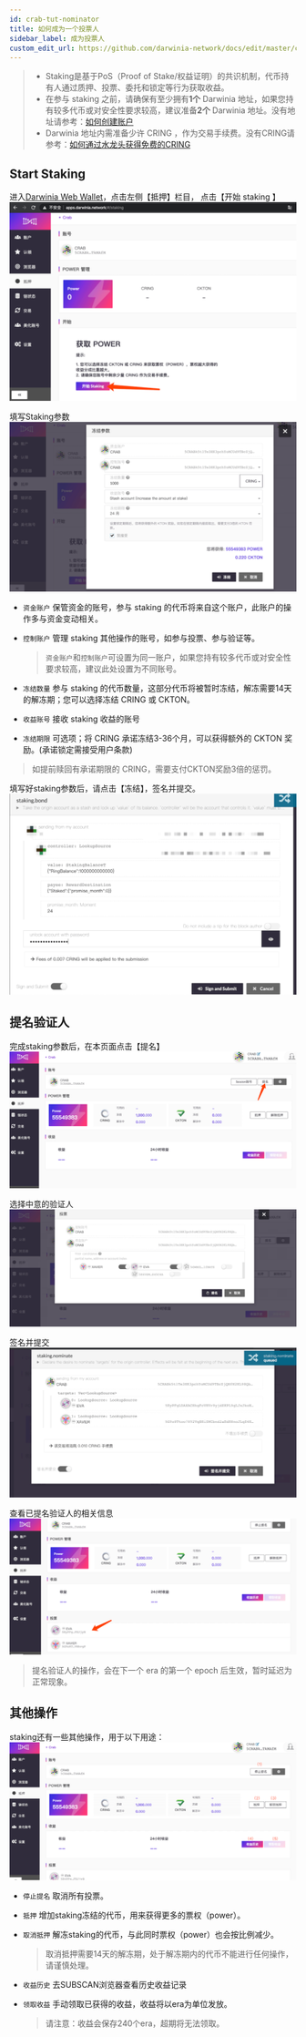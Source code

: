 ```yaml
---
id: crab-tut-nominator
title: 如何成为一个投票人
sidebar_label: 成为投票人
custom_edit_url: https://github.com/darwinia-network/docs/edit/master/content/zh-CN/crab-tut-nominator.md
---
```

> - Staking是基于PoS（Proof of Stake/权益证明）的共识机制，代币持有人通过质押、投票、委托和锁定等行为获取收益。
> - 在参与 staking 之前，请确保有至少拥有**1个** Darwinia 地址，如果您持有较多代币或对安全性要求较高，建议准备**2个** Darwinia 地址。没有地址请参考：[如何创建账户](https://docs.darwinia.network/docs/zh-CN/crab-tut-create-account)
> - Darwinia 地址内需准备少许 CRING ，作为交易手续费。没有CRING请参考：[如何通过水龙头获得免费的CRING](https://docs.darwinia.network/docs/zh-CN/crab-tut-claim-cring)

## Start Staking

进入[Darwinia Web Wallet](http://apps.darwinia.network/)，点击左侧【抵押】栏目， 点击【开始 staking 】  
![crab-tut-nominator-1](assets/crab-tut-nominator-1.png)

填写Staking参数  
![crab-tut-nominator-2](assets/crab-tut-nominator-2.png)

- `资金账户` 保管资金的账号，参与 staking 的代币将来自这个账户，此账户的操作多与资金变动相关。
- `控制账户` 管理 staking 其他操作的账号，如参与投票、参与验证等。
  
  > `资金账户`和`控制账户`可设置为同一账户，如果您持有较多代币或对安全性要求较高，建议此处设置为不同账号。  

-  `冻结数量` 参与 staking 的代币数量，这部分代币将被暂时冻结，解冻需要14天的解冻期；您可以选择冻结 CRING 或 CKTON。
- `收益账号` 接收 staking 收益的账号
- `冻结期限` 可选项；将 CRING 承诺冻结3-36个月，可以获得额外的 CKTON 奖励。(承诺锁定需接受用户条款)
  
> 如提前赎回有承诺期限的 CRING，需要支付CKTON奖励3倍的惩罚。
  
填写好staking参数后，请点击【冻结】，签名并提交。  
![crab-tut-nominator-3](assets/crab-tut-nominator-3.png)

## 提名验证人

完成staking参数后，在本页面点击【提名】  
![crab-tut-nominator-4](assets/crab-tut-nominator-4.png)

选择中意的验证人  
![crab-tut-nominator-5](assets/crab-tut-nominator-5.png)

签名并提交  
![crab-tut-nominator-6](assets/crab-tut-nominator-6.png)

查看已提名验证人的相关信息  
![crab-tut-nominator-7](assets/crab-tut-nominator-7.png)

> 提名验证人的操作，会在下一个 era 的第一个 epoch 后生效，暂时延迟为正常现象。

## 其他操作

staking还有一些其他操作，用于以下用途：  
![crab-tut-nominator-8](assets/crab-tut-nominator-8.png)

- `停止提名` 取消所有投票。
- `抵押`  增加staking冻结的代币，用来获得更多的票权（power）。
- `取消抵押` 解冻staking的代币，与此同时票权（power）也会按比例减少。

  > 取消抵押需要14天的解冻期，处于解冻期内的代币不能进行任何操作，请谨慎处理。

- `收益历史` 去SUBSCAN浏览器查看历史收益记录
- `领取收益` 手动领取已获得的收益，收益将以era为单位发放。

  > 请注意：收益会保存240个era，超期将无法领取。